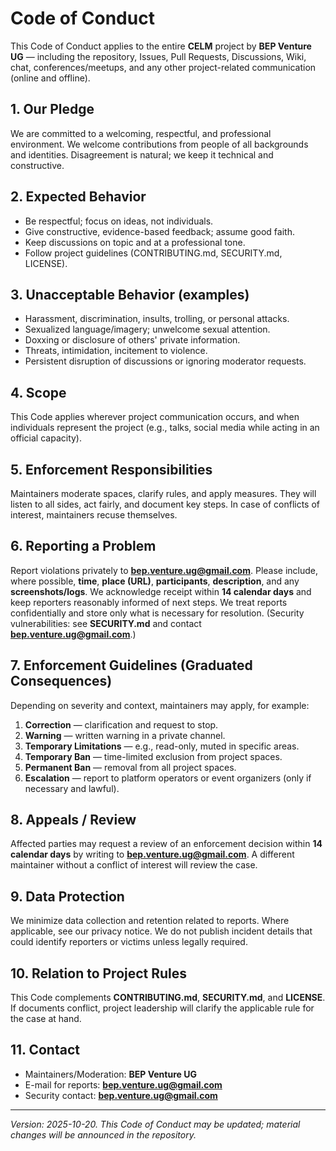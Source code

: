 # Code of Conduct

This Code of Conduct applies to the entire **CELM** project by **BEP Venture UG** — including the repository, Issues, Pull Requests, Discussions, Wiki, chat, conferences/meetups, and any other project-related communication (online and offline).

## 1. Our Pledge
We are committed to a welcoming, respectful, and professional environment. We welcome contributions from people of all backgrounds and identities. Disagreement is natural; we keep it technical and constructive.

## 2. Expected Behavior
- Be respectful; focus on ideas, not individuals.
- Give constructive, evidence-based feedback; assume good faith.
- Keep discussions on topic and at a professional tone.
- Follow project guidelines (CONTRIBUTING.md, SECURITY.md, LICENSE).

## 3. Unacceptable Behavior (examples)
- Harassment, discrimination, insults, trolling, or personal attacks.
- Sexualized language/imagery; unwelcome sexual attention.
- Doxxing or disclosure of others' private information.
- Threats, intimidation, incitement to violence.
- Persistent disruption of discussions or ignoring moderator requests.

## 4. Scope
This Code applies wherever project communication occurs, and when individuals represent the project (e.g., talks, social media while acting in an official capacity).

## 5. Enforcement Responsibilities
Maintainers moderate spaces, clarify rules, and apply measures. They will listen to all sides, act fairly, and document key steps. In case of conflicts of interest, maintainers recuse themselves.

## 6. Reporting a Problem
Report violations privately to **bep.venture.ug@gmail.com**. Please include, where possible, **time**, **place (URL)**, **participants**, **description**, and any **screenshots/logs**.
We acknowledge receipt within **14 calendar days** and keep reporters reasonably informed of next steps. We treat reports confidentially and store only what is necessary for resolution. (Security vulnerabilities: see **SECURITY.md** and contact **bep.venture.ug@gmail.com**.)

## 7. Enforcement Guidelines (Graduated Consequences)
Depending on severity and context, maintainers may apply, for example:
1. **Correction** — clarification and request to stop.
2. **Warning** — written warning in a private channel.
3. **Temporary Limitations** — e.g., read-only, muted in specific areas.
4. **Temporary Ban** — time-limited exclusion from project spaces.
5. **Permanent Ban** — removal from all project spaces.
6. **Escalation** — report to platform operators or event organizers (only if necessary and lawful).

## 8. Appeals / Review
Affected parties may request a review of an enforcement decision within **14 calendar days** by writing to **bep.venture.ug@gmail.com**. A different maintainer without a conflict of interest will review the case.

## 9. Data Protection
We minimize data collection and retention related to reports. Where applicable, see our privacy notice. We do not publish incident details that could identify reporters or victims unless legally required.

## 10. Relation to Project Rules
This Code complements **CONTRIBUTING.md**, **SECURITY.md**, and **LICENSE**. If documents conflict, project leadership will clarify the applicable rule for the case at hand.

## 11. Contact
- Maintainers/Moderation: **BEP Venture UG**
- E-mail for reports: **bep.venture.ug@gmail.com**
- Security contact: **bep.venture.ug@gmail.com**

---

*Version: 2025-10-20. This Code of Conduct may be updated; material changes will be announced in the repository.*
